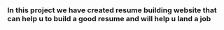 <h3>In this project we have created resume building website that can help u to build a good resume and  will help u land a job</h3>

